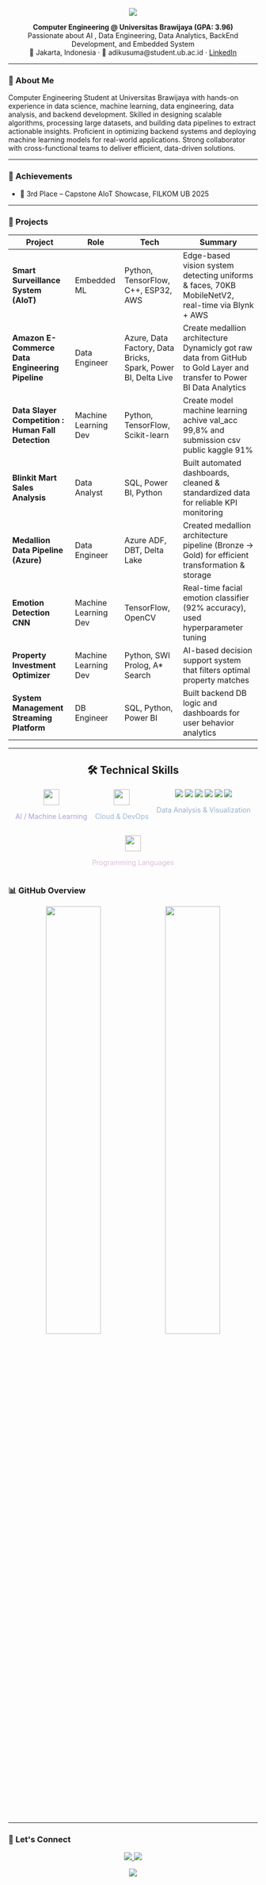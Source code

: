 <!-- Elegant GitHub README | Dark Pastel Theme -->

<p align="center">
  <img src="https://capsule-render.vercel.app/api?type=waving&height=180&color=gradient&text=Hi%20👋%20I'm%20Adi%20Kusuma&fontAlignY=40&fontColor=ffffff&fontSize=40&desc=Computer%20Engineering%20%7C%20ML%20%7C%20Data%20%7C%20BackEnd&descSize=20&descAlignY=60" />
</p>

<p align="center">
  <strong>Computer Engineering @ Universitas Brawijaya (GPA: 3.96)</strong><br>
  Passionate about AI , Data Engineering, Data Analytics, BackEnd Development, and Embedded System<br>
  📍 Jakarta, Indonesia · 📧 adikusuma@student.ub.ac.id · <a href="https://linkedin.com/in/adiikusuma">LinkedIn</a>
</p>

---

### 🌿 About Me

Computer Engineering Student at Universitas Brawijaya with hands-on experience in data science, machine learning, data engineering, data analysis, and backend development. Skilled in designing scalable algorithms, processing large datasets, and building data pipelines to extract actionable insights. Proficient in optimizing backend systems and deploying machine learning models for real-world applications. Strong collaborator with cross-functional teams to deliver efficient, data-driven solutions.

---

### 🏅 Achievements

- 🥉 3rd Place – Capstone AIoT Showcase, FILKOM UB 2025  

---

### 🚀 Projects

| Project | Role | Tech | Summary |
|--------|------|------|---------|
| **Smart Surveillance System (AIoT)** | Embedded ML | Python, TensorFlow, C++, ESP32, AWS | Edge-based vision system detecting uniforms & faces, 70KB MobileNetV2, real-time via Blynk + AWS |
| **Amazon E-Commerce Data Engineering Pipeline** | Data Engineer | Azure, Data Factory, Data Bricks, Spark, Power BI, Delta Live | Create medallion architecture Dynamicly got raw data from GitHub to Gold Layer and transfer to Power BI Data Analytics |
| **Data Slayer Competition : Human Fall Detection** | Machine Learning Dev | Python, TensorFlow, Scikit-learn | Create model machine learning achive val_acc 99,8% and submission csv public kaggle 91% |
| **Blinkit Mart Sales Analysis** | Data Analyst | SQL, Power BI, Python | Built automated dashboards, cleaned & standardized data for reliable KPI monitoring |
| **Medallion Data Pipeline (Azure)** | Data Engineer | Azure ADF, DBT, Delta Lake | Created medallion architecture pipeline (Bronze → Gold) for efficient transformation & storage |
| **Emotion Detection CNN** | Machine Learning Dev | TensorFlow, OpenCV | Real-time facial emotion classifier (92% accuracy), used hyperparameter tuning |
| **Property Investment Optimizer** | Machine Learning Dev | Python, SWI Prolog, A* Search | AI-based decision support system that filters optimal property matches |
| **System Management Streaming Platform** | DB Engineer | SQL, Python, Power BI | Built backend DB logic and dashboards for user behavior analytics |

---

<h2 align="center">🛠️ Technical Skills</h2>

<div align="center" style="display: flex; flex-wrap: wrap; justify-content: center; gap: 16px;">

  <!-- AI/ML -->
  <div align="center">
    <img src="https://skillicons.dev/icons?i=python,tensorflow,keras,pytorch" height="32px" />
    <p style="color:#B19CD9">AI / Machine Learning</p>
  </div>

  <!-- Cloud & DevOps -->
  <div align="center">
    <img src="https://skillicons.dev/icons?i=aws,azure,docker,gcp" height="32px" />
    <p style="color:#9BB7D4">Cloud & DevOps</p>
  </div>

  <!-- Data Analysis -->
  <div align="center">
    <img src="https://img.shields.io/badge/Pandas-150458?style=flat&logo=pandas&logoColor=white" />
    <img src="https://img.shields.io/badge/Azure%20Data%20Bricks-150458?style=flat&logo=azuredatabricks&logoColor=white" />
    <img src="https://img.shields.io/badge/Sparks-150458?style=flat&logo=sparks&logoColor=white" />
    <img src="https://img.shields.io/badge/SQL-003B57?style=flat&logo=mysql&logoColor=white" />
    <img src="https://img.shields.io/badge/Power%20BI-F2C811?style=flat&logo=powerbi&logoColor=black" />
    <img src="https://img.shields.io/badge/Tableau-E97627?style=flat&logo=tableau&logoColor=white" />
    <p style="color:#98AFC7">Data Analysis & Visualization</p>
  </div>

  <!-- Programming Languages -->
  <div align="center">
    <img src="https://skillicons.dev/icons?i=cpp,java,js,nodejs" height="32px" />
    <p style="color:#D8BFD8">Programming Languages</p>
  </div>

</div>


### 📊 GitHub Overview

<div align="center">
  <img src="https://github-readme-stats.vercel.app/api?username=adiikusuma&show_icons=true&theme=vue-dark&hide_border=true" width="47%" />
  <img src="https://github-readme-stats.vercel.app/api/top-langs/?username=adiikusuma&layout=compact&theme=vue-dark&hide_border=true" width="47%" />
</div>

---

### 💌 Let's Connect

<p align="center">
  <a href="mailto:adikusuma@student.ub.ac.id">
    <img src="https://img.shields.io/badge/Email-adikusuma@student.ub.ac.id-7F7EFF?style=for-the-badge&logo=gmail&logoColor=white" />
  </a>
  <a href="https://linkedin.com/in/adiikusuma">
    <img src="https://img.shields.io/badge/LinkedIn-adiikusuma-8E7BEF?style=for-the-badge&logo=linkedin&logoColor=white" />
  </a>
</p>

<p align="center">
  <img src="https://capsule-render.vercel.app/api?type=waving&height=120&color=gradient&section=footer"/>
</p>
